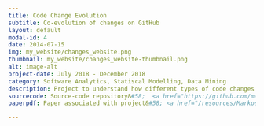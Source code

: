 ```yaml
---
title: Code Change Evolution
subtitle: Co-evolution of changes on GitHub
layout: default
modal-id: 4
date: 2014-07-15
img: my_website/changes_website.png
thumbnail: my_website/changes_website-thumbnail.png
alt: image-alt
project-date: July 2018 - December 2018
category: Software Analytics, Statiscal Modelling, Data Mining
description: Project to understand how different types of code changes evolve in GitHub repositories.
sourcecode: Source-code repository&#58;  <a href="https://github.com/markosviggiato/code-change-analysis" target="_blank"> <i class="fa fa-github" style="margin-left:10px;font-size:18px"></i> </a>
paperpdf: Paper associated with project&#58; <a href="/resources/Markos_ICSME_19.pdf" target="_blank"> <i class="fa fa-file-pdf-o" style="margin-left:10px;font-size:18px"></i> </a>

---
```

